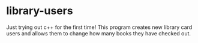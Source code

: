 # library-users
Just trying out c++ for the first time! This program creates new library card users and allows them to change how many books they have checked out.
